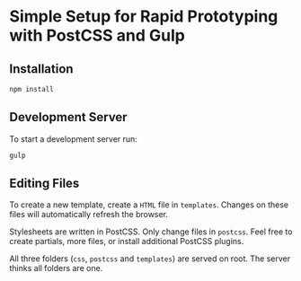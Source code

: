 # Simple Setup for Rapid Prototyping with PostCSS and Gulp

## Installation

```sh
npm install
```

## Development Server

To start a development server run:

```sh
gulp
```

## Editing Files

To create a new template, create a `HTML` file in `templates`. Changes on these files will automatically refresh the browser.

Stylesheets are written in PostCSS. Only change files in `postcss`. Feel free to create partials, more files, or install additional PostCSS plugins.

All three folders (`css`, `postcss` and `templates`) are served on root. The server thinks all folders are one.

